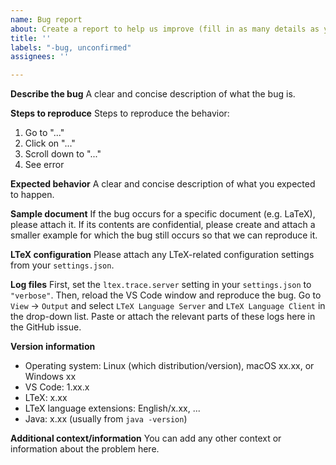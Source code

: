 ```yaml
---
name: Bug report
about: Create a report to help us improve (fill in as many details as you can).
title: ''
labels: "-bug, unconfirmed"
assignees: ''

---
```


**Describe the bug**
A clear and concise description of what the bug is.

**Steps to reproduce**
Steps to reproduce the behavior:
1. Go to "..."
2. Click on "..."
3. Scroll down to "..."
4. See error

**Expected behavior**
A clear and concise description of what you expected to happen.

**Sample document**
If the bug occurs for a specific document (e.g. LaTeX), please attach it. If its contents are confidential, please create and attach a smaller example for which the bug still occurs so that we can reproduce it.

**LTeX configuration**
Please attach any LTeX-related configuration settings from your `settings.json`.

**Log files**
First, set the `ltex.trace.server` setting in your `settings.json` to `"verbose"`. Then, reload the VS Code window and reproduce the bug. Go to `View` → `Output` and select `LTeX Language Server` and `LTeX Language Client` in the drop-down list. Paste or attach the relevant parts of these logs here in the GitHub issue.

**Version information**
- Operating system: Linux (which distribution/version), macOS xx.xx, or Windows xx
- VS Code: 1.xx.x
- LTeX: x.xx
- LTeX language extensions: English/x.xx, ...
- Java: x.xx (usually from `java -version`)

**Additional context/information**
You can add any other context or information about the problem here.

